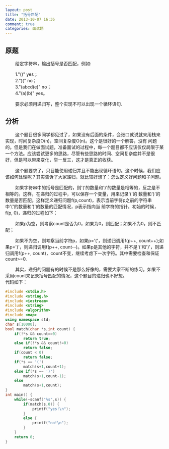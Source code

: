 ```yaml
---
layout: post
title: "括号匹配"
date: 2013-10-07 16:36
comment: true
categories: 面试题
---
```

## 原题
&nbsp;&nbsp;&nbsp;&nbsp;&nbsp;&nbsp;&nbsp;&nbsp;给定字符串，输出括号是否匹配，例如:  

&nbsp;&nbsp;&nbsp;&nbsp;&nbsp;&nbsp;&nbsp;&nbsp;1."()" yes；  
&nbsp;&nbsp;&nbsp;&nbsp;&nbsp;&nbsp;&nbsp;&nbsp;2.")(" no；  
&nbsp;&nbsp;&nbsp;&nbsp;&nbsp;&nbsp;&nbsp;&nbsp;3."(abcd(e)" no；  
&nbsp;&nbsp;&nbsp;&nbsp;&nbsp;&nbsp;&nbsp;&nbsp;4."(a)(b)" yes。  

&nbsp;&nbsp;&nbsp;&nbsp;&nbsp;&nbsp;&nbsp;&nbsp;要求必须用递归写，整个实现不可以出现一个循环语句.

<!-- more -->

## 分析
&nbsp;&nbsp;&nbsp;&nbsp;&nbsp;&nbsp;&nbsp;&nbsp;这个题目很多同学都见过了，如果没有后面的条件，会张口就说就来用栈来实现，时间复杂度O(n)，空间复杂度O(n)。这个是很好的一个解答，没有 问题的。但是我们在做面试题，准备面试的过程中，每一个题目都不应该仅仅局限于某一个方法。应该尝试更多的思路，尽管有些思路的时间、空间复杂度并不是很 好，但是可以带来变化，举一反三，这才是真正的收获。  

&nbsp;&nbsp;&nbsp;&nbsp;&nbsp;&nbsp;&nbsp;&nbsp;这个题要求了，只目能使用递归并且不能出现循环语句。这个时候，我们应该如何处理呢？其实告诉了大家递归，就比较好想了：怎么定义好问题和子问题。  

&nbsp;&nbsp;&nbsp;&nbsp;&nbsp;&nbsp;&nbsp;&nbsp;如果字符串中的括号是匹配的，则'('的数量和')'的数量是相等的，反之是不相等的。这样，在递归的过程中，可以保存一个变量，用来记录'('的 数量和')'的数量是否匹配。这样定义递归问题f(p,count)，表示当前字符p之前的字符串中'('的数量和')'的数量的匹配情况，p表示指向当 前字符的指针。初始的时候，f(p, 0)，递归的过程如下：  

&nbsp;&nbsp;&nbsp;&nbsp;&nbsp;&nbsp;&nbsp;&nbsp;如果p为空，则考察count是否为0，如果为0，则匹配；如果不为0，则不匹配；  

&nbsp;&nbsp;&nbsp;&nbsp;&nbsp;&nbsp;&nbsp;&nbsp;如果不为空，则考察当前字符p，如果p='('，则递归调用f(p++, count++);如果p=')'，则递归调用f(p++, count--)。如果p是其他的字符，并不是'('和')'，则递归调用f(p++, count)，count不变，继续考虑下一次字符。其中需要检查和保证count>=0.  

&nbsp;&nbsp;&nbsp;&nbsp;&nbsp;&nbsp;&nbsp;&nbsp;其实，递归的问题有的时候不是那么好像的，需要大家不断的练习。如果不采用count来记录括号匹配的情况，这个题目的递归也不好想。  
代码如下：

``` cpp
#include <stdio.h>
#include <string.h>
#include <iostream>
#include <string>
#include <algorithm>
#include <map>
using namespace std;
char s[10000];
bool match(char *s,int count) {
    if(!*s && count==0)
        return true;
    else if(!*s && count!=0)
        return false;
    if(count < 0)
        return false;
    if(*s == '(')
        match(s+1,count+1);
    else if(*s == ')')
        match(s+1,count-1);
    else
        match(s+1,count);
}
int main() {
    while(~scanf("%s",s)) {
        if(match(s,0)) {
            printf("yes!\n");
        }
        else {
            printf("no!\n");
        }
    }
    return 0;
}
```
